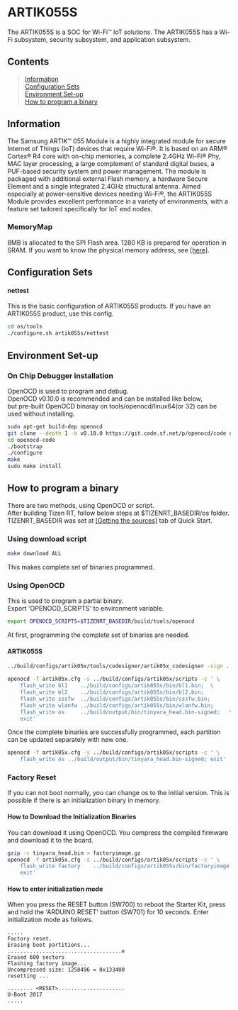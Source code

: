 # ARTIK055S

The ARTIK055S is a SOC for Wi-Fi™ IoT solutions. The ARTIK055S has a Wi-Fi subsystem, security subsystem, and application subsystem.

## Contents

> [Information](#information)  
> [Configuration Sets](#configuration-sets)  
> [Environment Set-up](#environment-set-up)  
> [How to program a binary](#how-to-program-a-binary)

## Information

The Samsung ARTIK™ 055 Module is a highly integrated module for secure Internet of Things (IoT) devices that require Wi-Fi®. It is based on an ARM® Cortex® R4 core with on-chip memories, a complete 2.4GHz Wi-Fi® Phy, MAC layer processing, a large complement of standard digital buses, a PUF-based security system and power management. The module is packaged with additional external Flash memory, a hardware Secure Element and a single integrated 2.4GHz structural antenna.
Aimed especially at power-sensitive devices needing Wi-Fi®, the ARTIK055S Module provides excellent performance in a variety of environments, with a feature set tailored specifically for IoT end nodes.

### MemoryMap

8MB is allocated to the SPI Flash area. 1280 KB is prepared for operation in SRAM. If you want to know the physical memory address, see [[here]](scripts/README.md).

## Configuration Sets

#### nettest

This is the basic configuration of ARTIK055S products. If you have an ARTIK055S product, use this config.

```bash
cd os/tools
./configure.sh artik055s/nettest
```

## Environment Set-up
### On Chip Debugger installation

OpenOCD is used to program and debug.  
OpenOCD v0.10.0 is recommended and can be installed like below,  
but pre-built OpenOCD binaray on tools/openocd/linux64(or 32) can be used without installing.
```bash
sudo apt-get build-dep openocd
git clone --depth 1 -b v0.10.0 https://git.code.sf.net/p/openocd/code openocd-code
cd openocd-code
./bootstrap
./configure
make
sudo make install
```

## How to program a binary

There are two methods, using OpenOCD or script.  
After building Tizen RT, follow below steps at $TIZENRT_BASEDIR/os folder.  
TIZENRT_BASEDIR was set at [[Getting the sources]](../../../README.md#getting-the-sources) tab of Quick Start.

### Using download script

```bash
make download ALL
```
This makes complete set of binaries programmed.

### Using OpenOCD

This is used to program a partial binary.  
Export 'OPENOCD_SCRIPTS' to environment variable.

```bash
export OPENOCD_SCRIPTS=$TIZENRT_BASEDIR/build/tools/openocd
```

At first, programming the complete set of binaries are needed.

#### ARTIK055S
```bash
../build/configs/artik05x/tools/codesigner/artik05x_codesigner -sign ../build/output/bin/tinyara_head.bin

openocd -f artik05x.cfg -s ../build/configs/artik05x/scripts -c ' \
    flash_write bl1    ../build/configs/artik055s/bin/bl1.bin;  \
    flash_write bl2    ../build/configs/artik055s/bin/bl2.bin;         \
    flash_write sssfw  ../build/configs/artik055s/bin/sssfw.bin;       \
    flash_write wlanfw ../build/configs/artik055s/bin/wlanfw.bin;      \
    flash_write os     ../build/output/bin/tinyara_head.bin-signed;   \
    exit'
```

Once the complete binaries are successfully programmed, each partition can be updated separately with new one.

```bash
openocd -f artik05x.cfg -s ../build/configs/artik05x/scripts -c ' \
    flash_write os ../build/output/bin/tinyara_head.bin-signed; exit'
```

### Factory Reset
If you can not boot normally, you can change os to the initial version. This is possible if there is an initialization binary in memory.

#### How to Download the Initialization Binaries
You can download it using OpenOCD. You compress the compiled firmware and download it to the board.

```bash
gzip -c tinyara_head.bin > factoryimage.gz
openocd -f artik05x.cfg -s ../build/configs/artik05x/scripts -c ' \
    flash_write factory    ../build/configs/artik055s/bin/factoryimage.gz;      \
    exit'
```

#### How to enter initialization mode
When you press the RESET button (SW700) to reboot the Starter Kit, press and hold the 'ARDUINO RESET' button (SW701) for 10 seconds. Enter initialization mode as follows.
```
.....
Factory reset.
Erasing boot partitions...
....................................e
Erased 600 sectors
Flashing factory image...
Uncompressed size: 1258496 = 0x133400
resetting ...

........ <RESET>.....................
U-Boot 2017
.....
```
